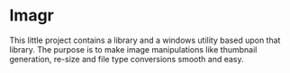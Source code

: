 Imagr
=====

This little project contains a library and a windows utility based upon that library. The purpose is to make image manipulations like thumbnail generation, re-size and file type conversions smooth and easy.